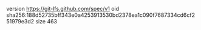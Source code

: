 version https://git-lfs.github.com/spec/v1
oid sha256:188d52735bff343e0a4253913530bd2378ea1c090f7687334cd6cf251979e3d2
size 463
